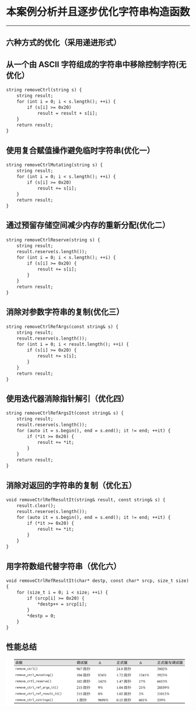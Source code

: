 # 本案例分析并且逐步优化字符串构造函数
---
## 六种方式的优化（采用递进形式）
## 从一个由 ASCII 字符组成的字符串中移除控制字符(无优化）
```
string removeCtrl(string s) {
	string result;
	for (int i = 0; i < s.length(); ++i) {
		if (s[i] >= 0x20)
			result = result + s[i];
	}
	return result;
}
```
## 使用复合赋值操作避免临时字符串(优化一）
```
string removeCtrlMutating(string s) {
	string result;
	for (int i = 0; i < s.length(); ++i) {
		if (s[i] >= 0x20)
			result += s[i];
	}
	return result;
}
```
## 通过预留存储空间减少内存的重新分配(优化二）
```
string removeCtrlReserve(string s) {
	string result;
	result.reserve(s.length());
	for (int i = 0; i < s.length(); ++i) {
		if (s[i] >= 0x20) {
			result += s[i];
		}
	}
	return result;
}
```
## 消除对参数字符串的复制(优化三）
```
string removeCtrlRefArgs(const string& s) {
	string result;
	result.reserve(s.length());
	for (int i = 0; i < result.length(); ++i) {
		if (s[i] >= 0x20) {
			result += s[i];
		}
	}
	return result;
}
```
## 使用迭代器消除指针解引（优化四）
```
string removeCtrlRefArgsIt(const string& s) {
	string result;
	result.reserve(s.length());
	for (auto it = s.begin(), end = s.end(); it != end; ++it) {
		if (*it >= 0x20) {
			result += *it;
		}
	}
	return result;
}
```
## 消除对返回的字符串的复制（优化五）
```
void removeCtrlRefResultIt(string& result, const string& s) {
	result.clear();
	result.reserve(s.length());
	for (auto it = s.begin(), end = s.end(); it != end; ++it) {
		if (*it >= 0x20) {
			result += *it;
		}
	}
}
```
## 用字符数组代替字符串（优化六）
```
void removeCtrlRefResultIt(char* destp, const char* srcp, size_t size) {
	for (size_t i = 0; i < size; ++i) {
		if (srcp[i] >= 0x20) {
			*destp++ = srcp[i];
		}
		*destp = 0;
	}
}
```
## 性能总结
![](./xn.png)

